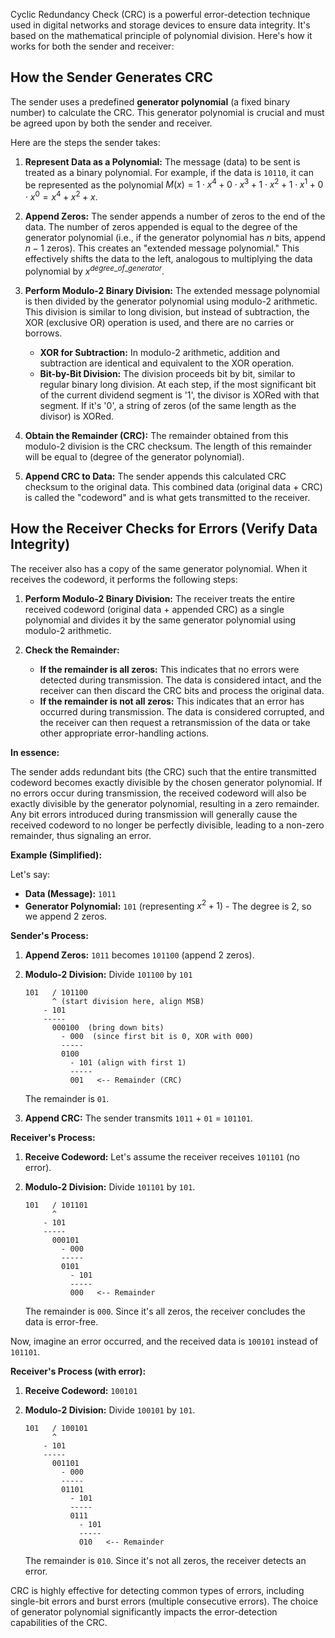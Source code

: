 Cyclic Redundancy Check (CRC) is a powerful error-detection technique used in digital networks and storage devices to ensure data integrity. It's based on the mathematical principle of polynomial division. Here's how it works for both the sender and receiver:

## How the Sender Generates CRC

The sender uses a predefined **generator polynomial** (a fixed binary number) to calculate the CRC. This generator polynomial is crucial and must be agreed upon by both the sender and receiver.

Here are the steps the sender takes:

1.  **Represent Data as a Polynomial:** The message (data) to be sent is treated as a binary polynomial. For example, if the data is `10110`, it can be represented as the polynomial $M(x) = 1 \cdot x^4 + 0 \cdot x^3 + 1 \cdot x^2 + 1 \cdot x^1 + 0 \cdot x^0 = x^4 + x^2 + x$.

2.  **Append Zeros:** The sender appends a number of zeros to the end of the data. The number of zeros appended is equal to the degree of the generator polynomial (i.e., if the generator polynomial has $n$ bits, append $n-1$ zeros). This creates an "extended message polynomial." This effectively shifts the data to the left, analogous to multiplying the data polynomial by $x^{degree\_of\_generator}$.

3.  **Perform Modulo-2 Binary Division:** The extended message polynomial is then divided by the generator polynomial using modulo-2 arithmetic. This division is similar to long division, but instead of subtraction, the XOR (exclusive OR) operation is used, and there are no carries or borrows.

    - **XOR for Subtraction:** In modulo-2 arithmetic, addition and subtraction are identical and equivalent to the XOR operation.
    - **Bit-by-Bit Division:** The division proceeds bit by bit, similar to regular binary long division. At each step, if the most significant bit of the current dividend segment is '1', the divisor is XORed with that segment. If it's '0', a string of zeros (of the same length as the divisor) is XORed.

4.  **Obtain the Remainder (CRC):** The remainder obtained from this modulo-2 division is the CRC checksum. The length of this remainder will be equal to (degree of the generator polynomial).

5.  **Append CRC to Data:** The sender appends this calculated CRC checksum to the original data. This combined data (original data + CRC) is called the "codeword" and is what gets transmitted to the receiver.

## How the Receiver Checks for Errors (Verify Data Integrity)

The receiver also has a copy of the same generator polynomial. When it receives the codeword, it performs the following steps:

1.  **Perform Modulo-2 Binary Division:** The receiver treats the entire received codeword (original data + appended CRC) as a single polynomial and divides it by the same generator polynomial using modulo-2 arithmetic.

2.  **Check the Remainder:**
    - **If the remainder is all zeros:** This indicates that no errors were detected during transmission. The data is considered intact, and the receiver can then discard the CRC bits and process the original data.
    - **If the remainder is not all zeros:** This indicates that an error has occurred during transmission. The data is considered corrupted, and the receiver can then request a retransmission of the data or take other appropriate error-handling actions.

**In essence:**

The sender adds redundant bits (the CRC) such that the entire transmitted codeword becomes exactly divisible by the chosen generator polynomial. If no errors occur during transmission, the received codeword will also be exactly divisible by the generator polynomial, resulting in a zero remainder. Any bit errors introduced during transmission will generally cause the received codeword to no longer be perfectly divisible, leading to a non-zero remainder, thus signaling an error.

**Example (Simplified):**

Let's say:

- **Data (Message):** `1011`
- **Generator Polynomial:** `101` (representing $x^2 + 1$) - The degree is 2, so we append 2 zeros.

**Sender's Process:**

1.  **Append Zeros:** `1011` becomes `101100` (append 2 zeros).
2.  **Modulo-2 Division:** Divide `101100` by `101`

    ```
    101   / 101100
          ^ (start division here, align MSB)
        - 101
        -----
          000100  (bring down bits)
            - 000  (since first bit is 0, XOR with 000)
            -----
            0100
              - 101 (align with first 1)
              -----
              001   <-- Remainder (CRC)
    ```

    The remainder is `01`.

3.  **Append CRC:** The sender transmits `1011` + `01` = `101101`.

**Receiver's Process:**

1.  **Receive Codeword:** Let's assume the receiver receives `101101` (no error).
2.  **Modulo-2 Division:** Divide `101101` by `101`.

    ```
    101   / 101101
          ^
        - 101
        -----
          000101
            - 000
            -----
            0101
              - 101
              -----
              000   <-- Remainder
    ```

    The remainder is `000`. Since it's all zeros, the receiver concludes the data is error-free.

Now, imagine an error occurred, and the received data is `100101` instead of `101101`.

**Receiver's Process (with error):**

1.  **Receive Codeword:** `100101`
2.  **Modulo-2 Division:** Divide `100101` by `101`.

    ```
    101   / 100101
          ^
        - 101
        -----
          001101
            - 000
            -----
            01101
              - 101
              -----
              0111
                - 101
                -----
                010   <-- Remainder
    ```

    The remainder is `010`. Since it's not all zeros, the receiver detects an error.

CRC is highly effective for detecting common types of errors, including single-bit errors and burst errors (multiple consecutive errors). The choice of generator polynomial significantly impacts the error-detection capabilities of the CRC.
